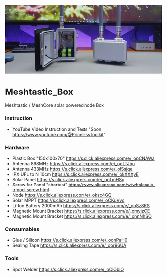 <img src="https://raw.githubusercontent.com/PricelessToolkit/Meshtastic_Box/main/img/cover.jpg"/>

# Meshtastic_Box
Meshtastic / MeshCore solar powered node Box



### Instruction

- YouTube Video Instruction and Tests "Soon https://www.youtube.com/@PricelessToolkit"

### Hardware

  - Plastic Box "150x100x70" https://s.click.aliexpress.com/e/_opCNAWa
  - Antenna 868MHz https://s.click.aliexpress.com/e/_ooLTJbu
  - Antenna 433MHz https://s.click.aliexpress.com/e/_olSsjqe
  - IPX UFL to N 10cm https://s.click.aliexpress.com/e/_okXXXyE
  - Solar Panel https://s.click.aliexpress.com/e/_ooTmHSq
  - Screw for Panel "shortest" https://www.aliexpress.com/w/wholesale-tripod-screw.html
  - Node https://s.click.aliexpress.com/e/_oksc4GQ
  - Solar MPPT https://s.click.aliexpress.com/e/_oCKuVvc
  - Li-Ion Battery 2000mAh https://s.click.aliexpress.com/e/_ooSz8KS
  - Magnetic Mount Bracket https://s.click.aliexpress.com/e/_omyjzCE
  - Magnetic Mount Bracket https://s.click.aliexpress.com/e/_onnNhSO


### Consumables

  - Glue / Silicon  https://s.click.aliexpress.com/e/_oonPaH0
  - Sealing Tape https://s.click.aliexpress.com/e/_oor96UA

### Tools

  - Spot Welder https://s.click.aliexpress.com/e/_oClObiO
 
